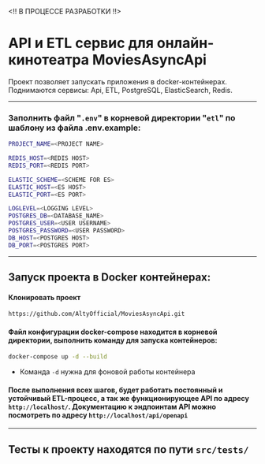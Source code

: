 <!! В ПРОЦЕССЕ РАЗРАБОТКИ !!>

# API и ETL сервис для онлайн-кинотеатра MoviesAsyncApi

Проект позволяет запускать приложения в docker-контейнерах. Поднимаются сервисы:
Api, ETL, PostgreSQL, ElasticSearch, Redis.

<hr>

### Заполнить файл "```.env```" в корневой директории "```etl```" по шаблону из файла .env.example:
```sh
PROJECT_NAME=<PROJECT NAME>

REDIS_HOST=<REDIS HOST>
REDIS_PORT=<REDIS PORT>

ELASTIC_SCHEME=<SCHEME FOR ES>
ELASTIC_HOST=<ES HOST>
ELASTIC_PORT=<ES PORT>

LOGLEVEL=<LOGGING LEVEL>
POSTGRES_DB=<DATABASE_NAME>
POSTGRES_USER=<USER USERNAME>
POSTGRES_PASSWORD=<USER PASSWORD>
DB_HOST=<POSTGRES HOST>
DB_PORT=<POSTGRES PORT>
```

<hr>

## Запуск проекта в Docker контейнерах:

#### Клонировать проект
```sh
https://github.com/AltyOfficial/MoviesAsyncApi.git
```

#### Файл конфигурации docker-compose находится в корневой директории, выполнить команду для запуска контейнеров:
```sh
docker-compose up -d --build
```
- Команда ```-d``` нужна для фоновой работы контейнера

#### После выполнения всех шагов, будет работать постоянный и устойчивый ETL-процесс, а так же функционирующее API по адресу ```http://localhost/```. Документацию к эндпоинтам API можно посмотреть по адресу ```http://localhost/api/openapi```

<hr>

## Тесты к проекту находятся по пути ```src/tests/```
